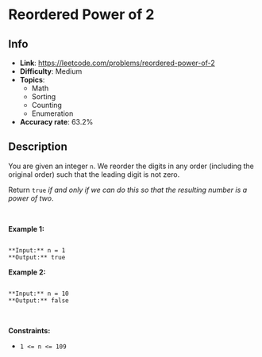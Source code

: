 # Reordered Power of 2

## Info  
- **Link**: https://leetcode.com/problems/reordered-power-of-2
- **Difficulty**: Medium  
- **Topics**:   
    - Math
    - Sorting
    - Counting
    - Enumeration
- **Accuracy rate**: 63.2%  

## Description  
    
You are given an integer `n`. We reorder the digits in any order (including the original order) such that the leading digit is not zero.


Return `true` *if and only if we can do this so that the resulting number is a power of two*.


 


**Example 1:**



```

**Input:** n = 1
**Output:** true

```

**Example 2:**



```

**Input:** n = 10
**Output:** false

```

 


**Constraints:**


* `1 <= n <= 109`


  
    